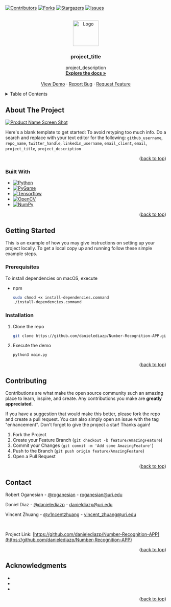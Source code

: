 <!-- Improved compatibility of back to top link: See: https://github.com/othneildrew/Best-README-Template/pull/73 -->
<a name="readme-top"></a>
<!--
*** Thanks for checking out the Best-README-Template. If you have a suggestion
*** that would make this better, please fork the repo and create a pull request
*** or simply open an issue with the tag "enhancement".
*** Don't forget to give the project a star!
*** Thanks again! Now go create something AMAZING! :D
-->



<!-- PROJECT SHIELDS -->
<!--
*** I'm using markdown "reference style" links for readability.
*** Reference links are enclosed in brackets [ ] instead of parentheses ( ).
*** See the bottom of this document for the declaration of the reference variables
*** for contributors-url, forks-url, etc. This is an optional, concise syntax you may use.
*** https://www.markdownguide.org/basic-syntax/#reference-style-links
-->
[![Contributors][contributors-shield]][contributors-url]
[![Forks][forks-shield]][forks-url]
[![Stargazers][stars-shield]][stars-url]
[![Issues][issues-shield]][issues-url]



<!-- PROJECT LOGO -->
<br />
<div align="center">
  <a href="https://github.com/danielediazp/Number-Recognition-APP">
    <img src="images/logo.png" alt="Logo" width="80" height="80">
  </a>

<h3 align="center">project_title</h3>

  <p align="center">
    project_description
    <br />
    <a href="https://github.com/danielediazp/Number-Recognition-APP"><strong>Explore the docs »</strong></a>
    <br />
    <br />
    <a href="https://github.com/danielediazp/Number-Recognition-APP/blob/main/main.py">View Demo</a>
    ·
    <a href="https://github.com/danielediazp/Number-Recognition-APP/issues">Report Bug</a>
    ·
    <a href="https://github.com/danielediazp/Number-Recognition-APP/issues">Request Feature</a>
  </p>
</div>



<!-- TABLE OF CONTENTS -->
<details>
  <summary>Table of Contents</summary>
  <ol>
    <li>
      <a href="#about-the-project">About The Project</a>
      <ul>
        <li><a href="#built-with">Built With</a></li>
      </ul>
    </li>
    <li>
      <a href="#getting-started">Getting Started</a>
      <ul>
        <li><a href="#prerequisites">Prerequisites</a></li>
        <li><a href="#installation">Installation</a></li>
      </ul>
    </li>
    <li><a href="#contributing">Contributing</a></li>
    <li><a href="#contact">Contact</a></li>
    <li><a href="#acknowledgments">Acknowledgments</a></li>
  </ol>
</details>



<!-- ABOUT THE PROJECT -->
## About The Project

[![Product Name Screen Shot][product-screenshot]](https://example.com)

Here's a blank template to get started: To avoid retyping too much info. Do a search and replace with your text editor for the following: `github_username`, `repo_name`, `twitter_handle`, `linkedin_username`, `email_client`, `email`, `project_title`, `project_description`

<p align="right">(<a href="#readme-top">back to top</a>)</p>



### Built With

* [![Python][Python3]][python-url]
* [![PyGame][PyGame]][pygame-url]
* [![Tensorflow][TensorFlow]][tensorflow-url]
* [![OpenCV][OpenCV]][opencv-url]
* [![NumPy][NumPy]][numpy-url]

<p align="right">(<a href="#readme-top">back to top</a>)</p>



<!-- GETTING STARTED -->
## Getting Started

This is an example of how you may give instructions on setting up your project locally.
To get a local copy up and running follow these simple example steps.

### Prerequisites

To install dependencies on macOS, execute
* npm
  ```sh
  sudo chmod +x install-dependencies.command
  ./install-dependencies.command
  ```

### Installation

1. Clone the repo
   ```sh
   git clone https://github.com/danielediazp/Number-Recognition-APP.git
   ```
2. Execute the demo
   ```sh
   python3 main.py
   ```

<p align="right">(<a href="#readme-top">back to top</a>)</p>



<!-- CONTRIBUTING -->
## Contributing

Contributions are what make the open source community such an amazing place to learn, inspire, and create. Any contributions you make are **greatly appreciated**.

If you have a suggestion that would make this better, please fork the repo and create a pull request. You can also simply open an issue with the tag "enhancement".
Don't forget to give the project a star! Thanks again!

1. Fork the Project
2. Create your Feature Branch (`git checkout -b feature/AmazingFeature`)
3. Commit your Changes (`git commit -m 'Add some AmazingFeature'`)
4. Push to the Branch (`git push origin feature/AmazingFeature`)
5. Open a Pull Request

<p align="right">(<a href="#readme-top">back to top</a>)</p>



<!-- CONTACT -->
## Contact

Robert Oganesian - [@roganesian](https://github.com/roganesian) - roganesian@uri.edu

Daniel Diaz - [@danielediazp](https://github.com/danielediazp) - danieldiazp@uri.edu

Vincent Zhuang - [@v1ncentzhuang](https://github.com/v1ncentzhuang) - vincent_zhuang@uri.edu

</br>

Project Link: [https://github.com/danielediazp/Number-Recognition-APP](https://github.com/danielediazp/Number-Recognition-APP)

<p align="right">(<a href="#readme-top">back to top</a>)</p>



<!-- ACKNOWLEDGMENTS -->
## Acknowledgments

* []()
* []()
* []()

<p align="right">(<a href="#readme-top">back to top</a>)</p>



<!-- MARKDOWN LINKS & IMAGES -->
<!-- https://www.markdownguide.org/basic-syntax/#reference-style-links -->
[contributors-shield]: https://img.shields.io/github/contributors/danielediazp/Number-Recognition-APP.svg?style=for-the-badge
[contributors-url]: https://github.com/danielediazp/Number-Recognition-APP/graphs/contributors
[forks-shield]: https://img.shields.io/github/forks/danielediazp/Number-Recognition-APP.svg?style=for-the-badge
[forks-url]: https://github.com/danielediazp/Number-Recognition-APP/network/members
[stars-shield]: https://img.shields.io/github/stars/danielediazp/Number-Recognition-APP.svg?style=for-the-badge
[stars-url]: https://github.com/danielediazp/Number-Recognition-APP/stargazers
[issues-shield]: https://img.shields.io/github/issues/danielediazp/Number-Recognition-APP.svg?style=for-the-badge
[issues-url]: https://github.com/danielediazp/Number-Recognition-APP/issues
[product-screenshot]: images/screenshot.png
[Python3]: https://img.shields.io/badge/python3-000000?style=for-the-badge&logo=python&logoColor=#3776AB
[python-url]: https://www.python.org/
[PyGame]: https://img.shields.io/badge/PyGame-0769AD?style=for-the-badge
[pygame-url]: https://www.pygame.org/
[TensorFlow]: https://img.shields.io/badge/TensorFlow-35495E?style=for-the-badge&logo=tensorflow&logoColor=#FF6F00
[tensorflow-url]: https://www.tensorflow.org/
[OpenCV]:https://img.shields.io/badge/OpenCV-20232A?style=for-the-badge&logo=opencv&logoColor=5C3EE8
[opencv-url]: https://opencv.org/
[NumPy]: https://img.shields.io/badge/NumPy-deded9?style=for-the-badge&logo=numpy&logoColor=013243
[numpy-url]: https://numpy.org/